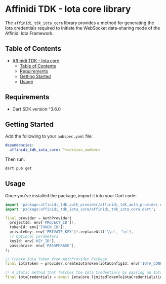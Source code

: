 # Affinidi TDK - Iota core library

The `affinidi_tdk_iota_core` library provides a method for generating the Iota credentials required to initiate the WebSocket data-sharing mode of the Affinidi Iota Framework.


## Table of Contents

- [Affinidi TDK - Iota core](#affinidi-tdk---iota-core)
  - [Table of Contents](#table-of-contents)
  - [Requirements](#requirements)
  - [Getting Started](#getting-started)
  - [Usage](#usage)

## Requirements

- Dart SDK version ^3.6.0

## Getting Started

Add the following to your `pubspec.yaml` file:

```yaml
dependencies:
  affinidi_tdk_iota_core: ^<version_number>
```

Then run:

```bash
dart pub get
```

## Usage

Once you've installed the package, import it into your Dart code:

```dart
import 'package:affinidi_tdk_auth_provider/affinidi_tdk_auth_provider.dart';
import 'package:affinidi_tdk_iota_core/affinidi_tdk_iota_core.dart';

final provider = AuthProvider(
  projectId: env['PROJECT_ID']!,
  tokenId: env['TOKEN_ID']!,
  privateKey: env['PRIVATE_KEY']!.replaceAll('\\n', '\n'),
  // Optional parameters
  keyId: env['KEY_ID'],
  passphrase: env['PASSPHRASE'],
);

// Create Iota Token from AuthProvider Package.
final iotaToken = provider.createIotaToken(iotaConfigId: env['IOTA_CONFIG_ID']!, did: env['DID']!);

// A static method that fetches the Iota Credentials by passing an Iota JWT Token derived from the AuthProvider.
final iotaCredentials = await IotaCore.limitedTokenToIotaCredentials(iotaToken.iotaJwt);
```
